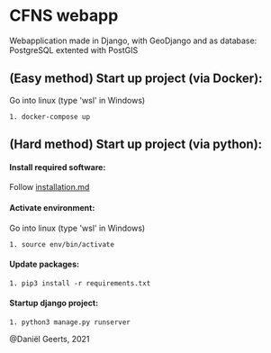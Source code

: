 # CFNS webapp
Webapplication made in Django, with GeoDjango and as database: PostgreSQL extented with PostGIS

## (Easy method) Start up project (via Docker):
Go into linux (type 'wsl' in Windows)

	1. docker-compose up


## (Hard method) Start up project (via python):
#### Install required software:
Follow [installation.md](installation.md)

#### Activate environment:
Go into linux (type 'wsl' in Windows)

	1. source env/bin/activate

#### Update packages:
	1. pip3 install -r requirements.txt

#### Startup django project:
	1. python3 manage.py runserver

@Daniël Geerts, 2021